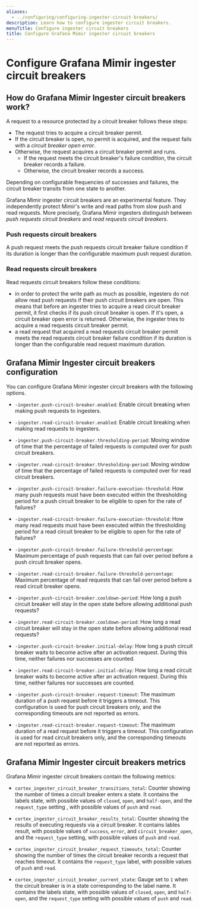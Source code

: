 ```yaml
---
aliases:
  - ../configuring/configuring-ingester-circuit-breakers/
description: Learn how to configure ingester circuit breakers.
menuTitle: Configure ingester circuit breakers
title: Configure Grafana Mimir ingester circuit breakers
---
```


# Configure Grafana Mimir ingester circuit breakers

## How do Grafana Mimir Ingester circuit breakers work?

A request to a resource protected by a circuit breaker follows these steps:

- The request tries to acquire a circuit breaker permit.
- If the circuit breaker is open, no permit is acquired, and the request fails with a _circuit breaker open error_.
- Otherwise, the request acquires a circuit breaker permit and runs.
  - If the request meets the circuit breaker's failure condition, the circuit breaker records a failure.
  - Otherwise, the circuit breaker records a success.

Depending on configurable frequencies of successes and failures, the circuit breaker transits from one state to another.

Grafana Mimir ingester circuit breakers are an experimental feature.
They independently protect Mimir's write and read paths from slow push and read requests.
More precisely, Grafana Mimir ingesters distinguish between _push requests circuit breakers_ and _read requests circuit breakers_.

### Push requests circuit breakers

A push request meets the push requests circuit breaker failure condition if its duration is longer than the configurable maximum push request duration.

### Read requests circuit breakers

Read requests circuit breakers follow these conditions:

- in order to protect the write path as much as possible, ingesters do not allow read push requests if their push circuit breakers are open.
  This means that before an ingester tries to acquire a read circuit breaker permit, it first checks if its push circuit breaker is open.
  If it's open, a circuit breaker open error is returned.
  Otherwise, the ingester tries to acquire a read requests circuit breaker permit.
- a read request that acquired a read requests circuit breaker permit meets the read requests circuit breaker failure condition if its duration is longer than the configurable read request maximum duration.

## Grafana Mimir Ingester circuit breakers configuration

You can configure Grafana Mimir ingester circuit breakers with the following options.

- `-ingester.push-circuit-breaker.enabled`: Enable circuit breaking when making push requests to ingesters.

- `-ingester.read-circuit-breaker.enabled`: Enable circuit breaking when making read requests to ingesters.

- `-ingester.push-circuit-breaker.thresholding-period`: Moving window of time that the percentage of failed requests is computed over for push circuit breakers.

- `-ingester.read-circuit-breaker.thresholding-period`: Moving window of time that the percentage of failed requests is computed over for read circuit breakers.

- `-ingester.push-circuit-breaker.failure-execution-threshold`: How many push requests must have been executed within the thresholding period for a push circuit breaker to be eligible to open for the rate of failures?

- `-ingester.read-circuit-breaker.failure-execution-threshold`: How many read requests must have been executed within the thresholding period for a read circuit breaker to be eligible to open for the rate of failures?

- `-ingester.push-circuit-breaker.failure-threshold-percentage`: Maximum percentage of push requests that can fail over period before a push circuit breaker opens.

- `-ingester.read-circuit-breaker.failure-threshold-percentage`: Maximum percentage of read requests that can fail over period before a read circuit breaker opens.

- `-ingester.push-circuit-breaker.cooldown-period`: How long a push circuit breaker will stay in the open state before allowing additional push requests?

- `-ingester.read-circuit-breaker.cooldown-period`: How long a read circuit breaker will stay in the open state before allowing additional read requests?

- `-ingester.push-circuit-breaker.initial-delay`: How long a push circuit breaker waits to become active after an activation request. During this time, neither failures nor successes are counted.

- `-ingester.read-circuit-breaker.initial-delay`: How long a read circuit breaker waits to become active after an activation request. During this time, neither failures nor successes are counted.

- `-ingester.push-circuit-breaker.request-timeout`: The maximum duration of a push request before it triggers a timeout. This configuration is used for push circuit breakers only, and the corresponding timeouts are not reported as errors.

- `-ingester.read-circuit-breaker.request-timeout`: The maximum duration of a read request before it triggers a timeout. This configuration is used for read circuit breakers only, and the corresponding timeouts are not reported as errors.

## Grafana Mimir Ingester circuit breakers metrics

Grafana Mimir ingester circuit breakers contain the following metrics:

- `cortex_ingester_circuit_breaker_transitions_total`: Counter showing the number of times a circuit breaker enters a state. It contains the labels state, with possible values of `closed`, `open`, and `half-open`, and the `request_type` setting , with possible values of `push` and `read`.

- `cortex_ingester_circuit_breaker_results_total`: Counter showing the results of executing requests via a circuit breaker. It contains lables result, with possible values of `success`, `error`, and `circuit_breaker_open`,  and the `request_type` setting, with possible values of `push` and `read`.

- `cortex_ingester_circuit_breaker_request_timeouts_total`: Counter showing the number of times the circuit breaker records a request that reaches timeout. It contains the `request_type` label, with possible values of `push` and `read`.

- `cortex_ingester_circuit_breaker_current_state`: Gauge set to `1` when the circuit breaker is in a state corresponding to the label name. It contains the labels state, with possible values of `closed`, `open`, and `half-open`, and the `request_type` setting with possible values of `push` and `read`.
